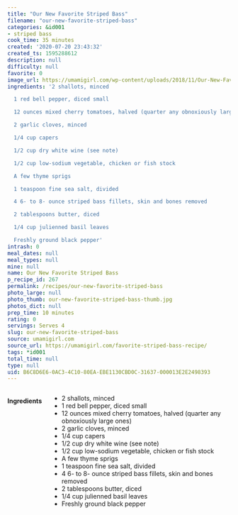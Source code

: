 ```yaml
---
title: "Our New Favorite Striped Bass"
filename: "our-new-favorite-striped-bass"
categories: &id001
- striped bass
cook_time: 35 minutes
created: '2020-07-20 23:43:32'
created_ts: 1595288612
description: null
difficulty: null
favorite: 0
image_url: https://umamigirl.com/wp-content/uploads/2018/11/Our-New-Favorite-Striped-Bass-Recipe-780-Umami-Girl-2-735x1110.jpg
ingredients: '2 shallots, minced

  1 red bell pepper, diced small

  12 ounces mixed cherry tomatoes, halved (quarter any obnoxiously large ones)

  2 garlic cloves, minced

  1/4 cup capers

  1/2 cup dry white wine (see note)

  1/2 cup low-sodium vegetable, chicken or fish stock

  A few thyme sprigs

  1 teaspoon fine sea salt, divided

  4 6- to 8- ounce striped bass fillets, skin and bones removed

  2 tablespoons butter, diced

  1/4 cup julienned basil leaves

  Freshly ground black pepper'
intrash: 0
meal_dates: null
meal_types: null
mine: null
name: Our New Favorite Striped Bass
p_recipe_id: 267
permalink: /recipes/our-new-favorite-striped-bass
photo_large: null
photo_thumb: our-new-favorite-striped-bass-thumb.jpg
photos_dict: null
prep_time: 10 minutes
rating: 0
servings: Serves 4
slug: our-new-favorite-striped-bass
source: umamigirl.com
source_url: https://umamigirl.com/favorite-striped-bass-recipe/
tags: *id001
total_time: null
type: null
uid: B6C8D6E6-0AC3-4C10-80EA-EBE1130CBD0C-31637-000013E2E2498393
---
```

<div class="large-8 medium-7 columns" id="writeup">	</div><!-- #writeup -->
</div><!-- #row-one -->
<div class="row" id="row-two">	<div class="medium-4 small-5 columns" id="ingredients"><h4>Ingredients</h4><div class="box box-ingredients content"><ul>
<li>2 shallots, minced</li>
<li>1 red bell pepper, diced small</li>
<li>12 ounces mixed cherry tomatoes, halved (quarter any obnoxiously large ones)</li>
<li>2 garlic cloves, minced</li>
<li>1/4 cup capers</li>
<li>1/2 cup dry white wine (see note)</li>
<li>1/2 cup low-sodium vegetable, chicken or fish stock</li>
<li>A few thyme sprigs</li>
<li>1 teaspoon fine sea salt, divided</li>
<li>4 6- to 8- ounce striped bass fillets, skin and bones removed</li>
<li>2 tablespoons butter, diced</li>
<li>1/4 cup julienned basil leaves</li>
<li>Freshly ground black pepper</li>
</ul>
</div>	</div>	<div class="medium-6 small-7 columns" id="directions">	</div>